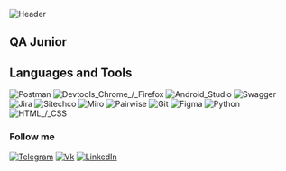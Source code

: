 ![Header](https://github.com/lurevvi/lurevvi.github.io/blob/master/assets/%D0%91%D0%B5%D0%B7%D1%8B%D0%BC%D1%8F%D0%BD%D0%BD%D1%8B%D0%B9.png?raw=true)

## QA Junior

## Languages and Tools
![Postman](https://img.shields.io/badge/-Postman-000000?style=for-the-badge&logo=Postman&logoColor=800080)
![Devtools_Chrome_/_Firefox](https://img.shields.io/badge/-Devtools_Chrome_/_Firefox-000000?style=for-the-badge&logo=GoogleChrome&logoColor=800080)
![Android_Studio](https://img.shields.io/badge/-Android_Studio-000000?style=for-the-badge&logo=Android&logoColor=800080)
![Swagger](https://img.shields.io/badge/-Swagger-000000?style=for-the-badge&logo=Swagger&logoColor=800080)
![Jira](https://img.shields.io/badge/-Jira-000000?style=for-the-badge&logo=Jira&logoColor=800080)
![Sitechco](https://img.shields.io/badge/-Sitechco-000000?style=for-the-badge&logo=Sitechc&logoColor=800080)
![Miro](https://img.shields.io/badge/-Miro-000000?style=for-the-badge&logo=Miro&logoColor=800080)
![Pairwise](https://img.shields.io/badge/-Pairwise-000000?style=for-the-badge&logo=Pairwise&logoColor=800080)
![Git](https://img.shields.io/badge/-Git-000000?style=for-the-badge&logo=Git&logoColor=800080)
![Figma](https://img.shields.io/badge/-Figma-000000?style=for-the-badge&logo=Figma&logoColor=800080)
![Python](https://img.shields.io/badge/-Python-000000?style=for-the-badge&logo=Figma&logoColor=800080) 
![HTML_/_CSS](https://img.shields.io/badge/-HTML_/_CSS-000000?style=for-the-badge&logo=HTML_/_CSS&logoColor=800080)

### Follow me
[![Telegram](https://img.shields.io/badge/-Telegram-000000?style=for-the-badge&logo=Telegram&logoColor=0000ff)](https://t.me/lurevvi)
[![Vk](https://img.shields.io/badge/-Vkontakte-000000?style=for-the-badge&logo=Vk&logoColor=0000ff)](https://vk.com/lurevvi)
[![LinkedIn](https://img.shields.io/badge/-LinkedIn-000000?style=for-the-badge&logo=LinkedIn&logoColor=0000ff)](http://www.linkedin.com/in/lurevvi)